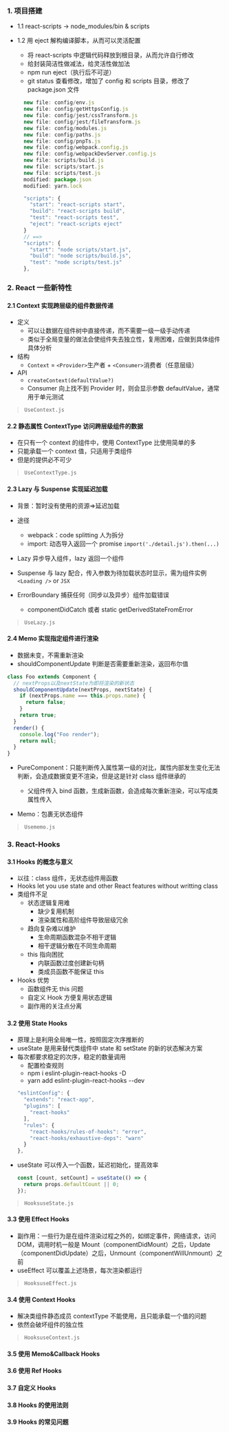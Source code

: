 ### 1. 项目搭建

- 1.1 react-scripts -> node_modules/bin & scripts

- 1.2 用 eject 解构编译脚本，从而可以灵活配置

  - 将 react-scripts 中逻辑代码释放到根目录，从而允许自行修改
  - 给封装简洁性做减法，给灵活性做加法
  - npm run eject（执行后不可逆）
  - git status 查看修改，增加了 config 和 scripts 目录，修改了 package.json 文件

  ```js
    new file: config/env.js
    new file: config/getHttpsConfig.js
    new file: config/jest/cssTransform.js
    new file: config/jest/fileTransform.js
    new file: config/modules.js
    new file: config/paths.js
    new file: config/pnpTs.js
    new file: config/webpack.config.js
    new file: config/webpackDevServer.config.js
    new file: scripts/build.js
    new file: scripts/start.js
    new file: scripts/test.js
    modified: package.json
    modified: yarn.lock
  ```

  ```js
    "scripts": {
      "start": "react-scripts start",
      "build": "react-scripts build",
      "test": "react-scripts test",
      "eject": "react-scripts eject"
    }
    // ==>
    "scripts": {
      "start": "node scripts/start.js",
      "build": "node scripts/build.js",
      "test": "node scripts/test.js"
    },
  ```

### 2. React 一些新特性

#### 2.1 Context 实现跨层级的组件数据传递

- 定义
  - 可以让数据在组件树中直接传递，而不需要一级一级手动传递
  - 类似于全局变量的做法会使组件失去独立性，复用困难，应做到具体组件具体分析
- 结构
  - `Context` = `<Provider>`生产者 + `<Consumer>`消费者（任意层级）
- API
  - `createContext(defaultValue?)`
  - Consumer 向上找不到 Provider 时，则会显示参数 defaultValue，通常用于单元测试

> `UseContext.js`

#### 2.2 静态属性 ContextType 访问跨层级组件的数据

- 在只有一个 context 的组件中，使用 ContextType 比使用<Consumer>简单的多
- 只能承载一个 context 值，只适用于类组件
- 但是<Provider>的提供必不可少

> `UseContextType.js`

#### 2.3 Lazy 与 Suspense 实现延迟加载

- 背景：暂时没有使用的资源=>延迟加载
- 途径

  - webpack：code splitting 人为拆分
  - import: 动态导入返回一个 promise `import('./detail.js').then(...)`

- Lazy 异步导入组件，lazy 返回一个组件
- Suspense 与 lazy 配合，传入参数为待加载状态时显示，需为组件实例`<Loading />` or `JSX`
- ErrorBoundary 捕获任何（同步以及异步）组件加载错误
  - componentDidCatch 或者 static getDerivedStateFromError

> `UseLazy.js`

#### 2.4 Memo 实现指定组件进行渲染

- 数据未变，不需重新渲染
- shouldComponentUpdate 判断是否需要重新渲染，返回布尔值

```js
class Foo extends Component {
  // nextProps以及nextState为即将渲染的新状态
  shouldComponentUpdate(nextProps, nextState) {
    if (nextProps.name === this.props.name) {
      return false;
    }
    return true;
  }
  render() {
    console.log("Foo render");
    return null;
  }
}
```

- PureComponent：只能判断传入属性第一级的对比，属性内部发生变化无法判断，会造成数据变更不渲染，但是这是针对 class 组件继承的

  - 父组件传入 bind 函数，生成新函数，会造成每次重新渲染，可以写成类属性传入

- Memo：包裹无状态组件

> `Usememo.js`

### 3. React-Hooks

#### 3.1 Hooks 的概念与意义

- 以往：class 组件，无状态组件用函数
- Hooks let you use state and other React features without writting class
- 类组件不足
  - 状态逻辑复用难
    - 缺少复用机制
    - 渲染属性和高阶组件导致层级冗余
  - 趋向复杂难以维护
    - 生命周期函数混杂不相干逻辑
    - 相干逻辑分散在不同生命周期
  - this 指向困扰
    - 内联函数过度创建新句柄
    - 类成员函数不能保证 this
- Hooks 优势
  - 函数组件无 this 问题
  - 自定义 Hook 方便复用状态逻辑
  - 副作用的关注点分离

#### 3.2 使用 State Hooks

- 原理上是利用全局唯一性，按照固定次序推断的
- useState 是用来替代类组件中 state 和 setState 的新的状态解决方案
- 每次都要求稳定的次序，稳定的数量调用
  - 配置检查规则
  - npm i eslint-plugin-react-hooks -D
  - yarn add eslint-plugin-react-hooks --dev
  ```js
  "eslintConfig": {
    "extends": "react-app",
    "plugins": [
      "react-hooks"
    ],
    "rules": {
      "react-hooks/rules-of-hooks": "error",
      "react-hooks/exhaustive-deps": "warn"
    }
  },
  ```
- useState 可以传入一个函数，延迟初始化，提高效率
  ```js
  const [count, setCount] = useState(() => {
    return props.defaultCount || 0;
  });
  ```

> `HooksuseState.js`

#### 3.3 使用 Effect Hooks

- 副作用：一些行为是在组件渲染过程之外的，如绑定事件，网络请求，访问 DOM，调用时机一般是 Mount（componentDidMount）之后，Update（componentDidUpdate）之后，Unmount（componentWillUnmount）之前
- useEffect 可以覆盖上述场景，每次渲染都运行

> `HooksuseEffect.js`

#### 3.4 使用 Context Hooks

- 解决类组件静态成员 contextType 不能使用，且只能承载一个值的问题
- 依然会破坏组件的独立性

> `HooksuseContext.js`

#### 3.5 使用 Memo&Callback Hooks

#### 3.6 使用 Ref Hooks

#### 3.7 自定义 Hooks

#### 3.8 Hooks 的使用法则

#### 3.9 Hooks 的常见问题
